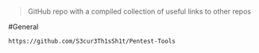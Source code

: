 > GitHub repo with a compiled collection of useful links to other repos


#General 

```
https://github.com/S3cur3Th1sSh1t/Pentest-Tools
```
